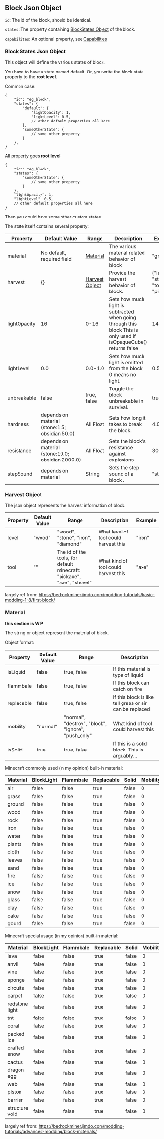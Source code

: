 ## Block Json Object

`id`: The id of the block, should be identical.

`states`: The property containing [BlockStates Object](#block_states_json_object) of the block. 

`capabilites`: An optional property, see [Capabilities](Capabilities.md)

### Block States Json Object

This object will define the various states of block.

You have to have a state named default. Or, you write the block state property to the **root level**.

Common case:

    {
        "id": "eg_block",
        "states": {
            "default": {
                "lightOpacity": 1,
                "lightLevel": 0.5,
                // other default properties all here
            },
            "someOtherState": {
                // some other property
            }
        },
    }

All property goes **root level**:

    {
        "id": "eg_block",
        "states": {
            "someOtherState": {
                // some other property
            }
        },
        "lightOpacity": 1,
        "lightLevel": 0.5,
        // other default properties all here
    }

Then you could have some other custom states.

The state itself contains several property:

| Property     | Default Value                                     | Range                             | Description                                                                                                       | Example                               |
| ------------ | ------------------------------------------------- | --------------------------------- | ----------------------------------------------------------------------------------------------------------------- | ------------------------------------- |
| material     | No default, required field                        | [Material](#material)             | The various material related behavior of block                                                                    | "grass"                               |
| harvest      | {}                                                | [Harvest Object](#harvest_object) | Provide the harvest behavior of block.                                                                            | {"level": "stone", "tool": "pickaxe"} |
| lightOpacity | 16                                                | 0-16                              | Sets how much light is subtracted when going through this block This is only used if isOpaqueCube() returns false | 14                                    |
| lightLevel   | 0.0                                               | 0.0-1.0                           | Sets how much light is emitted from the block. 0 means no light.                                                  | 0.5                                   |
| unbreakable  | false                                             | true, false                       | Toggle the block unbreakable in survival.                                                                         | true                                  |
| hardness     | depends on material (stone:1.5; obsidian:50.0)    | All Float                         | Sets how long it takes to break the block.                                                                        | 4.0                                   |
| resistance   | depends on material (stone:10.0; obsidian:2000.0) | All Float                         | Sets the block's resistance against explosions                                                                    | 300                                   |
| stepSound    | depends on material                               | String                            | Sets the step sound of a block .                                                                                  | "stone"                               |

### Harvest Object

The json object represents the harvest information of block.

| Property | Default Value | Range                                                                  | Description                           | Example |
| -------- | ------------- | ---------------------------------------------------------------------- | ------------------------------------- | ------- |
| level    | "wood"        | "wood", "stone", "iron", "diamond"                                     | What level of tool could harvest this | "iron"  |
| tool     | ""            | The id of the tools, for default minecraft: "pickaxe", "axe", "shovel" | What kind of tool could harvest this  | "axe"   |

largely ref from:
<https://bedrockminer.jimdo.com/modding-tutorials/basic-modding-1-8/first-block/>

### Material

**this section is WIP**

The string or object represent the material of block.

Object format:

| Property   | Default Value | Range                                               | Description                                             |
| ---------- | ------------- | --------------------------------------------------- | ------------------------------------------------------- |
| isLiquid   | false         | true, false                                         | If this material is type of liquid                      |
| flammbale  | false         | true, false                                         | If this block can catch on fire                         |
| replacable | false         | true, false                                         | If this block is like tall grass or air can be replaced |
| mobility   | "normal"      | "normal", "destroy", "block", "ignore", "push_only" | What kind of tool could harvest this                    |
| isSolid    | true          | true, false                                         | If this is a solid block. This is arguably...           |

Minecraft commonly used (in my opinion) built-in material:

| Material | BlockLight | Flammbale | Replacable | Solid | Mobility |
| -------- | ---------- | --------- | ---------- | ----- | -------- |
| air      | false      | false     | true       | false | 0        |
| grass    | false      | false     | true       | false | 0        |
| ground   | false      | false     | true       | false | 0        |
| wood     | false      | false     | true       | false | 0        |
| rock     | false      | false     | true       | false | 0        |
| iron     | false      | false     | true       | false | 0        |
| water    | false      | false     | true       | false | 0        |
| plants   | false      | false     | true       | false | 0        |
| cloth    | false      | false     | true       | false | 0        |
| leaves   | false      | false     | true       | false | 0        |
| sand     | false      | false     | true       | false | 0        |
| fire     | false      | false     | true       | false | 0        |
| ice      | false      | false     | true       | false | 0        |
| snow     | false      | false     | true       | false | 0        |
| glass    | false      | false     | true       | false | 0        |
| clay     | false      | false     | true       | false | 0        |
| cake     | false      | false     | true       | false | 0        |
| gourd    | false      | false     | true       | false | 0        |

Minecraft special usage (in my opinion) built-in material:

| Material       | BlockLight | Flammbale | Replacable | Solid | Mobility |
| -------------- | ---------- | --------- | ---------- | ----- | -------- |
| lava           | false      | false     | true       | false | 0        |
| anvil          | false      | false     | true       | false | 0        |
| vine           | false      | false     | true       | false | 0        |
| sponge         | false      | false     | true       | false | 0        |
| circuits       | false      | false     | true       | false | 0        |
| carpet         | false      | false     | true       | false | 0        |
| redstone light | false      | false     | true       | false | 0        |
| tnt            | false      | false     | true       | false | 0        |
| coral          | false      | false     | true       | false | 0        |
| packed ice     | false      | false     | true       | false | 0        |
| crafted snow   | false      | false     | true       | false | 0        |
| cactus         | false      | false     | true       | false | 0        |
| dragon egg     | false      | false     | true       | false | 0        |
| web            | false      | false     | true       | false | 0        |
| piston         | false      | false     | true       | false | 0        |
| barrier        | false      | false     | true       | false | 0        |
| structure void | false      | false     | true       | false | 0        |

largely ref from:
<https://bedrockminer.jimdo.com/modding-tutorials/advanced-modding/block-materials/>
